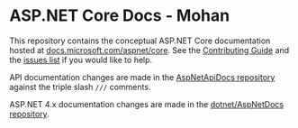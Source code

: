 # ASP.NET Core Docs - Mohan

This repository contains the conceptual ASP.NET Core documentation hosted at [docs.microsoft.com/aspnet/core](https://docs.microsoft.com/aspnet/core/getting-started). See the [Contributing Guide](CONTRIBUTING.md) and the [issues list](https://github.com/dotnet/AspNetCore.Docs/issues) if you would like to help.

API documentation changes are made in the [AspNetApiDocs repository](https://github.com/dotnet/AspNetApiDocs) against the triple slash `///` comments.

ASP.NET 4.x documentation changes are made in the [dotnet/AspNetDocs repository](https://github.com/dotnet/AspNetDocs).
